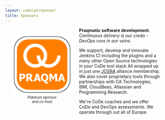 ```yaml
---
layout: codecph/sponsor
title: Sponsors
---
```

<div style="width:200px;float:left;padding:20px">
  <div style="height:200px;position:relative;">
    <a href="http://www.praqma.net" target="_blank"><img style="position: absolute; top: 0;width:200px" src="/sponsors/logos/praqma_1x1.png" /></a>
  </div>
  <div style="height:40px;text-align:center;font-size:82%;">Platinum sponsor<br/> and co-host</div>
</div>


__Praqmatic software development__.<br/>
_Continuous delivery is our credo - DevOps runs in our veins._

We support, develop and innovate Jenkins CI including the plugins and a many other Open Source technologies in your CoDe tool stack All wrapped up in just one [JOSRA](www.josra.org) alliance membership. We also cover proprietary tools through partnerships with CA Technologies, IBM, CloudBees, Atlassian and Programming Research.

We're CoDe coaches and we offer CoDe and DevOps assessments. We operate through out all of Europe.
